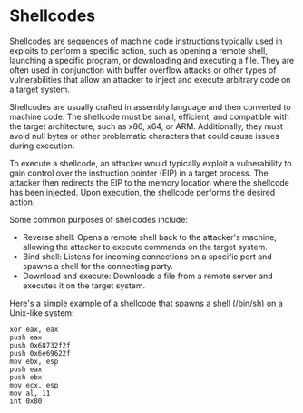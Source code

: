 # Shellcodes

Shellcodes are sequences of machine code instructions typically used in exploits to perform a specific action, such as opening a remote shell, launching a specific program, or downloading and executing a file. They are often used in conjunction with buffer overflow attacks or other types of vulnerabilities that allow an attacker to inject and execute arbitrary code on a target system.

Shellcodes are usually crafted in assembly language and then converted to machine code. The shellcode must be small, efficient, and compatible with the target architecture, such as x86, x64, or ARM. Additionally, they must avoid null bytes or other problematic characters that could cause issues during execution.

To execute a shellcode, an attacker would typically exploit a vulnerability to gain control over the instruction pointer (EIP) in a target process. The attacker then redirects the EIP to the memory location where the shellcode has been injected. Upon execution, the shellcode performs the desired action.

Some common purposes of shellcodes include:

- Reverse shell: Opens a remote shell back to the attacker's machine, allowing the attacker to execute commands on the target system.
- Bind shell: Listens for incoming connections on a specific port and spawns a shell for the connecting party.
- Download and execute: Downloads a file from a remote server and executes it on the target system.

Here's a simple example of a shellcode that spawns a shell (/bin/sh) on a Unix-like system:

```assm
xor eax, eax
push eax
push 0x68732f2f
push 0x6e69622f
mov ebx, esp
push eax
push ebx
mov ecx, esp
mov al, 11
int 0x80
```
